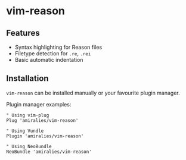 # vim-reason

## Features

- Syntax highlighting for Reason files
- Filetype detection for `.re`, `.rei`
- Basic automatic indentation

## Installation

`vim-reason` can be installed manually or your favourite plugin manager.

Plugin manager examples:

```viml
" Using vim-plug
Plug 'amiralies/vim-reason'

" Using Vundle
Plugin 'amiralies/vim-reason'

" Using NeoBundle
NeoBundle 'amiralies/vim-reason'
```
